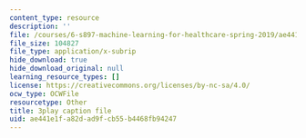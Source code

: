 ```yaml
---
content_type: resource
description: ''
file: /courses/6-s897-machine-learning-for-healthcare-spring-2019/ae441e1fa82dad9fcb55b4468fb94247_wDLzLN1tArA.srt
file_size: 104827
file_type: application/x-subrip
hide_download: true
hide_download_original: null
learning_resource_types: []
license: https://creativecommons.org/licenses/by-nc-sa/4.0/
ocw_type: OCWFile
resourcetype: Other
title: 3play caption file
uid: ae441e1f-a82d-ad9f-cb55-b4468fb94247
---
```

